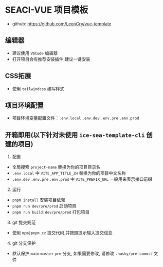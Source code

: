 # SEACI-VUE 项目模板

- github: https://github.com/LeonCry/vue-template

## 编辑器

- 建议使用 `VSCode` 编辑器
- 打开项目会有推荐安装插件,建议一键安装

## CSS拓展

- 使用 `tailwindcss` 编写样式

## 项目环境配置

- 项目环境变量配置文件：`.env.local` `.env.dev` `.env.pre` `.env.prod`

## 开箱即用(以下针对未使用 `ice-sea-template-cli` 创建的项目)

1. 配置

- 全局搜索 `project-name` 替换为你的项目目录名
- `.env.local` 中 `VITE_APP_TITLE_ZH` 替换为你的项目中文名称
- `.env.dev` `.env.pre` `.env.prod` 中 `VITE_PREFIX_URL` 一般用来表示接口前缀

2. 运行

- `pnpm install` 安装项目依赖
- `pnpm run dev/pre/prod` 启动项目
- `pnpm run build:dev/pre/prod` 打包项目

3. git 提交规范

- 使用 `npm|pnpm cz` 提交代码,并按照提示输入提交信息

4. git 分支保护

- 默认保护 `main` `master` `pre` 分支, 如果需要修改, 请修改 `.husky/pre-commit` 文件
